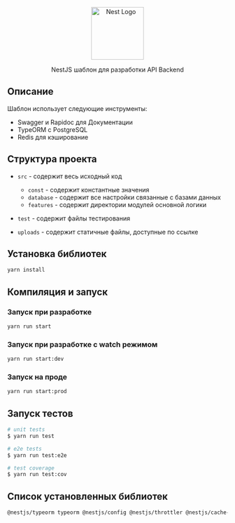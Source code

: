 <p align="center">
  <a href="http://nestjs.com/" target="blank"><img src="https://nestjs.com/img/logo-small.svg" width="120" alt="Nest Logo" /></a>
</p>

[circleci-image]: https://img.shields.io/circleci/build/github/nestjs/nest/master?token=abc123def456
[circleci-url]: https://circleci.com/gh/nestjs/nest

  <p align="center">NestJS шаблон для разработки API Backend</p>

## Описание
Шаблон использует следующие инструменты:
* Swagger и Rapidoc для Документации
* TypeORM с PostgreSQL
* Redis для кэширование

## Структура проекта
* `src` - содержит весь исходный код
    
  * `const` - содержит константные значения
  * `database` - содержит все настройки связанные с базами данных
  * `features` - содержит директории модулей основной логики
* `test` - содержит файлы тестирования
* `uploads` - содержит статичные файлы, доступные по ссылке 

## Установка библиотек

```bash
yarn install
```

## Компиляция и запуск
### Запуск при разработке
```bash
yarn run start
```
### Запуск при разработке с watch режимом 
```bash
yarn run start:dev
```
### Запуск на проде
```bash
yarn run start:prod
```

## Запуск тестов

```bash
# unit tests
$ yarn run test

# e2e tests
$ yarn run test:e2e

# test coverage
$ yarn run test:cov
```

## Список установленных библиотек

```bash
@nestjs/typeorm typeorm @nestjs/config @nestjs/throttler @nestjs/cache-manager cache-manager cache-manager-redis-store pg @nestjs/swagger @nestjs/serve-static
```